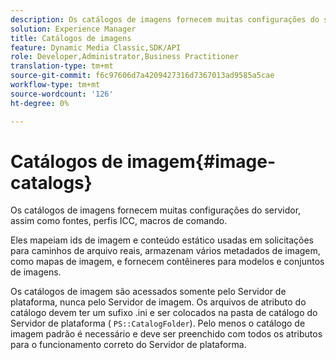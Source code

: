 ```yaml
---
description: Os catálogos de imagens fornecem muitas configurações do servidor, assim como fontes, perfis ICC, macros de comando.
solution: Experience Manager
title: Catálogos de imagens
feature: Dynamic Media Classic,SDK/API
role: Developer,Administrator,Business Practitioner
translation-type: tm+mt
source-git-commit: f6c97606d7a4209427316d7367013ad9585a5cae
workflow-type: tm+mt
source-wordcount: '126'
ht-degree: 0%

---
```



# Catálogos de imagem{#image-catalogs}

Os catálogos de imagens fornecem muitas configurações do servidor, assim como fontes, perfis ICC, macros de comando.

Eles mapeiam ids de imagem e conteúdo estático usadas em solicitações para caminhos de arquivo reais, armazenam vários metadados de imagem, como mapas de imagem, e fornecem contêineres para modelos e conjuntos de imagens.

Os catálogos de imagem são acessados somente pelo Servidor de plataforma, nunca pelo Servidor de imagem. Os arquivos de atributo do catálogo devem ter um sufixo .ini e ser colocados na pasta de catálogo do Servidor de plataforma ( `PS::CatalogFolder`). Pelo menos o catálogo de imagem padrão é necessário e deve ser preenchido com todos os atributos para o funcionamento correto do Servidor de plataforma.
